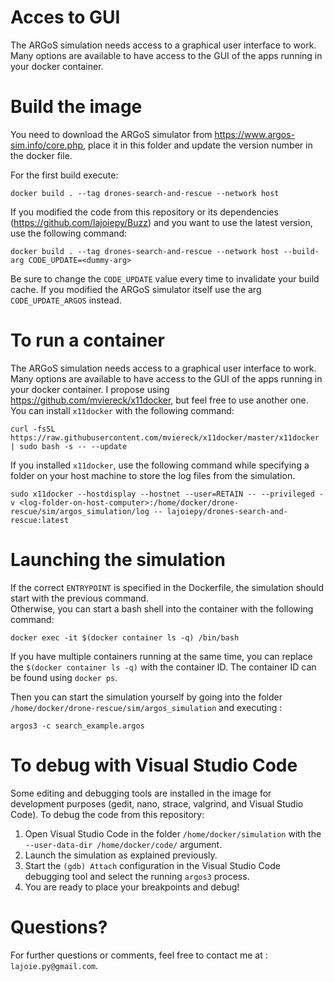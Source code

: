 # Acces to GUI
The ARGoS simulation needs access to a graphical user interface to work. Many options are available to have access to the GUI of the apps running in your docker container.
# Build the image
You need to download the ARGoS simulator from https://www.argos-sim.info/core.php, place it in this folder and update the version number in the docker file.

For the first build execute: 
```
docker build . --tag drones-search-and-rescue --network host
```
If you modified the code from this repository or its dependencies (https://github.com/lajoiepy/Buzz) and you want to use the latest version, use the following command: 
```
docker build . --tag drones-search-and-rescue --network host --build-arg CODE_UPDATE=<dummy-arg>
```
Be sure to change the `CODE_UPDATE` value every time to invalidate your build cache. If you modified the ARGoS simulator itself use the arg `CODE_UPDATE_ARGOS` instead.

# To run a container
The ARGoS simulation needs access to a graphical user interface to work. Many options are available to have access to the GUI of the apps running in your docker container. I propose using https://github.com/mviereck/x11docker, but feel free to use another one. 
You can install `x11docker` with the following command:
```
curl -fsSL https://raw.githubusercontent.com/mviereck/x11docker/master/x11docker | sudo bash -s -- --update
```
If you installed `x11docker`, use the following command while specifying a folder on your host machine to store the log files from the simulation.
```
sudo x11docker --hostdisplay --hostnet --user=RETAIN -- --privileged -v <log-folder-on-host-computer>:/home/docker/drone-rescue/sim/argos_simulation/log -- lajoiepy/drones-search-and-rescue:latest
```

# Launching the simulation
If the correct `ENTRYPOINT` is specified in the Dockerfile, the simulation should start with the previous command. \
Otherwise, you can start a bash shell into the container with the following command: 
```
docker exec -it $(docker container ls -q) /bin/bash
```
If you have multiple containers running at the same time, you can replace the `$(docker container ls -q)` with the container ID. The container ID can be found using `docker ps`. 

Then you can start the simulation yourself by going into the folder `/home/docker/drone-rescue/sim/argos_simulation`
and executing :
```
argos3 -c search_example.argos
```

# To debug with Visual Studio Code
Some editing and debugging tools are installed in the image for development purposes (gedit, nano, strace, valgrind, and Visual Studio Code).
To debug the code from this repository:
1. Open Visual Studio Code in the folder `/home/docker/simulation` with the `--user-data-dir /home/docker/code/` argument.
2. Launch the simulation as explained previously.
3. Start the `(gdb) Attach` configuration in the Visual Studio Code debugging tool and select the running `argos3` process.
4. You are ready to place your breakpoints and debug!

# Questions?
For further questions or comments, feel free to contact me at : `lajoie.py@gmail.com`.
